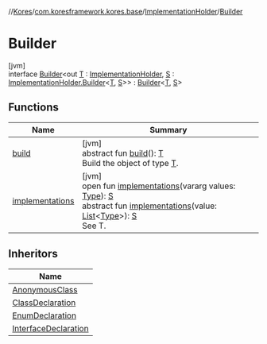 //[Kores](../../../../index.md)/[com.koresframework.kores.base](../../index.md)/[ImplementationHolder](../index.md)/[Builder](index.md)

# Builder

[jvm]\
interface [Builder](index.md)<out [T](index.md) : [ImplementationHolder](../index.md), [S](index.md) : [ImplementationHolder.Builder](index.md)<[T](index.md), [S](index.md)>> : [Builder](../../../com.koresframework.kores.builder/-builder/index.md)<[T](index.md), [S](index.md)>

## Functions

| Name | Summary |
|---|---|
| [build](../../../com.koresframework.kores.builder/-builder/build.md) | [jvm]<br>abstract fun [build](../../../com.koresframework.kores.builder/-builder/build.md)(): [T](index.md)<br>Build the object of type [T](../../../com.koresframework.kores.builder/-builder/index.md). |
| [implementations](implementations.md) | [jvm]<br>open fun [implementations](implementations.md)(vararg values: [Type](https://docs.oracle.com/javase/8/docs/api/java/lang/reflect/Type.html)): [S](index.md)<br>abstract fun [implementations](implementations.md)(value: [List](https://kotlinlang.org/api/latest/jvm/stdlib/kotlin.collections/-list/index.html)<[Type](https://docs.oracle.com/javase/8/docs/api/java/lang/reflect/Type.html)>): [S](index.md)<br>See T. |

## Inheritors

| Name |
|---|
| [AnonymousClass](../../-anonymous-class/-builder/index.md) |
| [ClassDeclaration](../../-class-declaration/-builder/index.md) |
| [EnumDeclaration](../../-enum-declaration/-builder/index.md) |
| [InterfaceDeclaration](../../-interface-declaration/-builder/index.md) |
